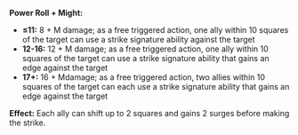 **Power Roll + Might:**

- **≤11:** 8 + M damage; as a free triggered action, one ally within 10 squares of the target can use a strike signature ability against the target
- **12-16:** 12 + M damage; as a free triggered action, one ally within 10 squares of the target can use a strike signature ability that gains an edge against the target
- **17+:** 16 + Mdamage; as a free triggered action, two allies within 10 squares of the target can each use a strike signature ability that gains an edge against the target

**Effect:** Each ally can shift up to 2 squares and gains 2 surges before making the strike.
